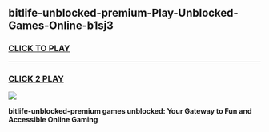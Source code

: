 
## bitlife-unblocked-premium-Play-Unblocked-Games-Online-b1sj3
<h3>
<a href="https://premium76.site?title=bitlife-unblocked-premium&ref=25A">CLICK TO PLAY</a></h3>
<hr>

<h3>
<a href="https://premium76.site?title=bitlife-unblocked-premium&ref=25A">CLICK 2 PLAY</a>
  
</h3>

<a href="https://premium76.site?title=bitlife-unblocked-premium&ref=25A"><img src="https://clearcache.store/games.png"></a>


**bitlife-unblocked-premium games unblocked: Your Gateway to Fun and Accessible Online Gaming**
